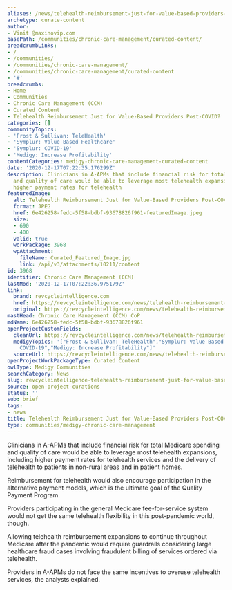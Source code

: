 ```yaml
---
aliases: /news/telehealth-reimbursement-just-for-value-based-providers-post-covid
archetype: curate-content
author:
- Vinit @maxinovip.com
basePath: /communities/chronic-care-management/curated-content/
breadcrumbLinks:
- /
- /communities/
- /communities/chronic-care-management/
- /communities/chronic-care-management/curated-content
- '#'
breadcrumbs:
- Home
- Communities
- Chronic Care Management (CCM)
- Curated Content
- Telehealth Reimbursement Just for Value-Based Providers Post-COVID?
categories: []
communityTopics:
- 'Frost & Sullivan: TeleHealth'
- 'Symplur: Value Based Healthcare'
- 'Symplur: COVID-19'
- 'Medigy: Increase Profitability'
contentCategories: medigy-chronic-care-management-curated-content
date: '2020-12-17T07:22:35.176299Z'
description: Clinicians in A-APMs that include financial risk for total Medicare spending
  and quality of care would be able to leverage most telehealth expansions, including
  higher payment rates for telehealth
featuredImage:
  alt: Telehealth Reimbursement Just for Value-Based Providers Post-COVID?
  format: JPEG
  href: 6e426258-fedc-5f58-bdbf-93678826f961-featuredImage.jpeg
  size:
  - 690
  - 400
  valid: true
  workPackage: 3968
  wpAttachment:
    fileName: Curated_Featured_Image.jpg
    link: /api/v3/attachments/10211/content
id: 3968
identifier: Chronic Care Management (CCM)
lastMod: '2020-12-17T07:22:36.975179Z'
link:
  brand: revcycleintelligence.com
  href: https://revcycleintelligence.com/news/telehealth-reimbursement-just-for-value-based-providers-post-covid
  original: https://revcycleintelligence.com/news/telehealth-reimbursement-just-for-value-based-providers-post-covid
mastHead: Chronic Care Management (CCM) CoP
mdName: 6e426258-fedc-5f58-bdbf-93678826f961
openProjectCustomFields:
  cleanUrl: https://revcycleintelligence.com/news/telehealth-reimbursement-just-for-value-based-providers-post-covid
  medigyTopics: '["Frost & Sullivan: TeleHealth","Symplur: Value Based Healthcare","Symplur:
    COVID-19","Medigy: Increase Profitability"]'
  sourceUrl: https://revcycleintelligence.com/news/telehealth-reimbursement-just-for-value-based-providers-post-covid
openProjectWorkPackageType: Curated Content
owlType: Medigy Communities
searchCategory: News
slug: revcycleintelligence-telehealth-reimbursement-just-for-value-based-providers-post-covid
source: open-project-curations
status: ''
sub: brief
tags:
- news
title: Telehealth Reimbursement Just for Value-Based Providers Post-COVID?
type: communities/medigy-chronic-care-management
---
```


<p>Clinicians in A-APMs that include financial risk for total Medicare spending and quality of care would be able to leverage most telehealth expansions, including higher payment rates for telehealth services and the delivery of telehealth to patients in non-rural areas and in patient homes.</p><p>Reimbursement for telehealth would also encourage participation in the alternative payment models, which is the ultimate goal of the Quality Payment Program.</p><p>Providers participating in the general Medicare fee-for-service system would not get the same telehealth flexibility in this post-pandemic world, though.</p><p>Allowing telehealth reimbursement expansions to continue throughout Medicare after the pandemic would require guardrails considering large healthcare fraud cases involving fraudulent billing of services ordered via telehealth.</p><p>Providers in A-APMs do not face the same incentives to overuse telehealth services, the analysts explained.</p>